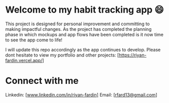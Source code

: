 # Welcome to my habit tracking app 😄

This project is designed for personal improvement and committing to making impactful changes.
As the project has completed the planning phase in which mockups and app flows have been completed
is it now time to see the app come to life!

I will update this repo accordingly as the app continues to develop. 
Please dont hesitate to view my portfolio and other projects: [https://riyan-fardin.vercel.app/]


# Connect with me
Linkedin: [www.linkedin.com/in/riyan-fardin]
Email: [rfard13@gmail.com]